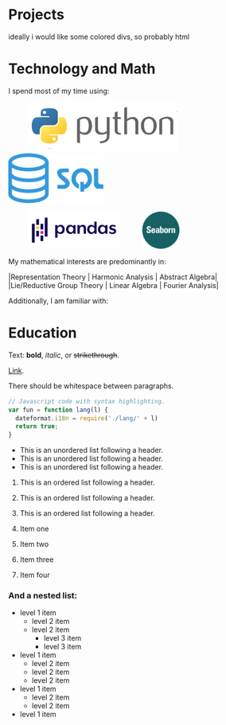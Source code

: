 # Projects

ideally i would like some colored divs, so probably html







# Technology and Math

I spend most of my time using:

&nbsp;&nbsp;&nbsp;&nbsp;&nbsp;&nbsp;&nbsp;&nbsp;&nbsp;&nbsp;<img src="./assets/language_logos/python.png" alt="python" height="100"/> &nbsp;&nbsp;&nbsp;&nbsp;&nbsp;&nbsp;&nbsp;&nbsp;&nbsp;&nbsp; <img src="./assets/language_logos/sql.png" alt="sql" height="100"/>

&nbsp;&nbsp;&nbsp;&nbsp;&nbsp;&nbsp;&nbsp;&nbsp;&nbsp;&nbsp;<img src="./assets/language_logos/pandas.png" alt="pandas" height="75"/> &nbsp;&nbsp;&nbsp;&nbsp;&nbsp;&nbsp;&nbsp;&nbsp;&nbsp;&nbsp;<img src="./assets/language_logos/seaborn.png" alt="seaborn" height="75"/>


My mathematical interests are predominantly in:

|Representation Theory | Harmonic Analysis  |   Abstract Algebra|
|Lie/Reductive Group Theory  |   Linear Algebra  |   Fourier Analysis|

Additionally, I am familiar with:




# Education






Text: **bold**, _italic_, or ~~strikethrough~~.

[Link](./another-page.html).

There should be whitespace between paragraphs.

```js
// Javascript code with syntax highlighting.
var fun = function lang(l) {
  dateformat.i18n = require('./lang/' + l)
  return true;
}
```

*   This is an unordered list following a header.
*   This is an unordered list following a header.
*   This is an unordered list following a header.

1.  This is an ordered list following a header.
2.  This is an ordered list following a header.
3.  This is an ordered list following a header.

1.  Item one
1.  Item two
1.  Item three
1.  Item four

### And a nested list:

- level 1 item
  - level 2 item
  - level 2 item
    - level 3 item
    - level 3 item
- level 1 item
  - level 2 item
  - level 2 item
  - level 2 item
- level 1 item
  - level 2 item
  - level 2 item
- level 1 item




